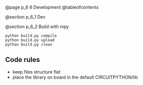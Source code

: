 @page p_6 6 Development
@tableofcontents


@section p_6_1 Dev


@section p_6_2 Build with mpy

```
python build.py compile
python build.py upload
python build.py clean
```

## Code rules
- keep files structure flat
- place the library on board in the default CIRCUITPYTHON/lib